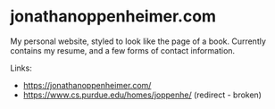 # jonathanoppenheimer.com
My personal website, styled to look like the page of a book. Currently contains my resume, and a few forms of contact information. 

Links: 
- https://jonathanoppenheimer.com/
- https://www.cs.purdue.edu/homes/joppenhe/ (redirect - broken) 
